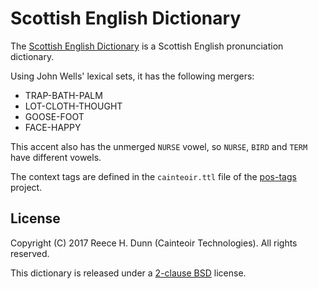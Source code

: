 # Scottish English Dictionary

The [Scottish English Dictionary](en-scotland.dict) is a Scottish English
pronunciation dictionary.

Using John Wells' lexical sets, it has the following mergers:

 *  TRAP-BATH-PALM
 *  LOT-CLOTH-THOUGHT
 *  GOOSE-FOOT
 *  FACE-HAPPY

This accent also has the unmerged `NURSE` vowel, so `NURSE`, `BIRD` and `TERM`
have different vowels.

The context tags are defined in the `cainteoir.ttl` file of the
[pos-tags](https://github.com/rhdunn/pos-tags) project.

## License

Copyright (C) 2017 Reece H. Dunn (Cainteoir Technologies). All rights reserved.

This dictionary is released under a [2-clause BSD](COPYING) license.
